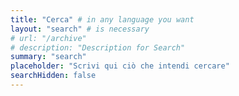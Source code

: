 ```yaml
---
title: "Cerca" # in any language you want
layout: "search" # is necessary
# url: "/archive"
# description: "Description for Search"
summary: "search"
placeholder: "Scrivi qui ciò che intendi cercare"
searchHidden: false
---
```


